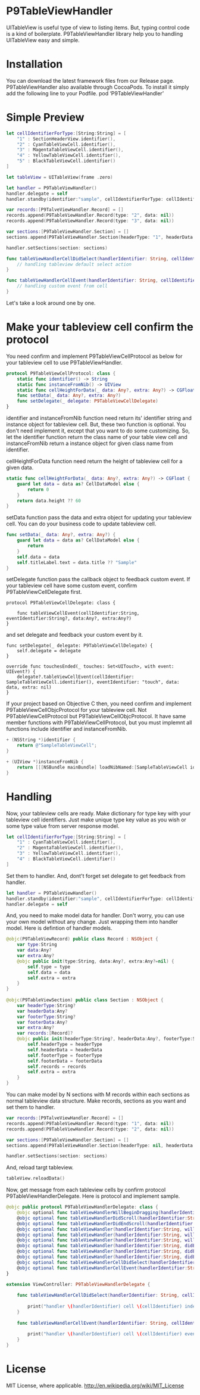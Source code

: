 P9TableViewHandler
============

UITableView is useful type of view to listing items.
But, typing control code is a kind of boilerplate.
P9TableViewHandler library help you to handling UITableView easy and simple.

# Installation

You can download the latest framework files from our Release page.
P9TableViewHandler also available through CocoaPods. To install it simply add the following line to your Podfile.
pod ‘P9TableViewHandler’

# Simple Preview

```swift
let cellIdentifierForType:[String:String] = [ 
    "1" : SectionHeaderView.identifier(),
    "2" : CyanTableViewCell.identifier(),
    "3" : MagentaTableViewCell.identifier(),
    "4" : YellowTableViewCell.identifier(),
    "5" : BlackTableViewCell.identifier()
] 

let tableView = UITableView(frame .zero)

let handler = P9TableViewHandler()
handler.delegate = self
handler.standby(identifier:"sample", cellIdentifierForType: cellIdentifierForType, tableView: tableView)

var records:[P9TalveViewHandler.Record] = []
records.append(P9TableViewHandler.Record(type: "2", data: nil))
records.append(P9TableViewHandler.Record(type: "3", data: nil))

var sections:[P9TableViewHandler.Section] = []
sections.append(P9TableViewHandler.Section(headerType: "1", headerData: nil, footerType: nil, footerData: nil, records: records, extra: nil))

handler.setSections(section: sections)

func tableViewHandlerCellDidSelect(handlerIdentifier: String, cellIdentifier: String, indexPath: IndexPath, data: Any?, extra: Any?) {
    // handling tableview default select action
}

func tableViewHandlerCellEvent(handlerIdentifier: String, cellIdentifier: String, eventIdentifier: String?, data: Any?, extra: Any?) {
    // handling custom event from cell
}
```

Let's take a look around one by one.

# Make your tableview cell confirm the protocol

You need confirm and implement P9TableViewCellProtocol as below for your tableview cell to use P9TableViewHandler.

```swift
protocol P9TableViewCellProtocol: class {
    static func identifier() -> String
    static func instanceFromNib() -> UIView
    static func cellHeightForData(_ data: Any?, extra: Any?) -> CGFloat
    func setData(_ data: Any?, extra: Any?)
    func setDelegate(_ delegate: P9TableViewCellDelegate)
}
```

identifier and instanceFromNib function need return its' identifier string and instance object for tableview cell.
But, these two function is optional. You don't need implement it, except that you want to do some customizing.
So, let the identifier function return the class name of your table view cell and instanceFromNib return a instance object for given class name from identifier.

cellHeightForData function need return the height of tableview cell for a given data.

```swift
static func cellHeightForData(_ data: Any?, extra: Any?) -> CGFloat {
    guard let data = data as? CellDataModel else {
        return 0
    }
    return data.height ?? 60
}
```

setData function pass the data and extra object for updating your tableview cell.
You can do your business code to update tableview cell.

```swift
func setData(_ data: Any?, extra: Any?) {
    guard let data = data as? CellDataModel else {
        return
    }
    self.data = data
    self.titleLabel.text = data.title ?? "Sample"
}
```

setDelegate function pass the callback object to feedback custom event.
If your tableview cell have some custom event, confirm P9TableViewCellDelegate first.

```swfit
protocol P9TableViewCellDelegate: class {
    
    func tableViewCellEvent(cellIdentifier:String, eventIdentifier:String?, data:Any?, extra:Any?)
}
```

and set delegate and feedback your custom event by it.

```swfit
func setDelegate(_ delegate: P9TableViewCellDelegate) {
    self.delegate = delegate
}

override func touchesEnded(_ touches: Set<UITouch>, with event: UIEvent?) {
    delegate?.tableViewCellEvent(cellIdentifier: SampleTableViewCell.identifier(), eventIdentifier: "touch", data: data, extra: nil)
}
```

If your project based on Objective C then, you need confirm and implement P9TableViewCellObjcProtocol for your tableview cell.
Not P9TableViewCellProtocol but P9TableViewCellObjcProtocol.
It have same member functions with P9TableViewCellProtocol, but you must implemnt all functions include identifier and instanceFromNib.

```objective-c
+ (NSString *)identifier {
    return @"SampleTableViewCell";
}

+ (UIView *)instanceFromNib {
    return [[[NSBundle mainBundle] loadNibNamed:[SampleTableViewCell identifier] owner:nil options:nil] firstObject];
}
```

# Handling

Now, your tableview cells are ready.
Make dictionary for type key with your tableview cell identifiers.
Just make unique type key value as you wish or some type value from server response model.

```swift
let cellIdentifierForType:[String:String] = [ 
    "1" : CyanTableViewCell.identifier(),
    "2" : MagentaTableViewCell.identifier(),
    "3" : YellowTableViewCell.identifier(),
    "4" : BlackTableViewCell.identifier()
] 
```

Set them to handler.
And, dont't forget set delegate to get feedback from handler.

```swift
let handler = P9TableViewHandler()
handler.standby(identifier:"sample", cellIdentifierForType: cellIdentifierForType, tableView: tableView)
handler.delegate = self
```

And, you need to make model data for handler.
Don't worry, you can use your own model without any change. Just wrapping them into handler model.
Here is defintion of handler models.

```swift
@objc(P9TableViewRecord) public class Record : NSObject {
    var type:String
    var data:Any?
    var extra:Any?
    @objc public init(type:String, data:Any?, extra:Any?=nil) {
        self.type = type
        self.data = data
        self.extra = extra
    }
}
    
@objc(P9TableViewSection) public class Section : NSObject {
    var headerType:String?
    var headerData:Any?
    var footerType:String?
    var footerData:Any?
    var extra:Any?
    var records:[Record]?
    @objc public init(headerType:String?, headerData:Any?, footerType:String?, footerData:Any?, records:[Record]?, extra:Any?) {
        self.headerType = headerType
        self.headerData = headerData
        self.footerType = footerType
        self.footerData = footerData
        self.records = records
        self.extra = extra
    }
}
```

You can make model by N sections with M records within each sections as normal tableview data structure.
Make records, sections as you want and set them to handler.

```swift
var records:[P9TalveViewHandler.Record] = []
records.append(P9TableViewHandler.Record(type: "1", data: nil))
records.append(P9TableViewHandler.Record(type: "2", data: nil))

var sections:[P9TableViewHandler.Section] = []
sections.append(P9TableViewHandler.Section(headerType: nil, headerData: nil, footerType: nil, footerData: nil, records: records, extra: nil))

handler.setSections(section: sections)
```

And, reload targt tableview.

```swift
tableView.reloadData()
```

Now, get message from each tableview cells by confirm protocol P9TableViewHandlerDelegate.
Here is protocol and implement sample.

```swift
@objc public protocol P9TableViewHandlerDelegate: class {
    @objc optional func tableViewHandlerWillBeginDragging(handlerIdentifier:String, contentSize:CGSize, contentOffset:CGPoint)
    @objc optional func tableViewHandlerDidScroll(handlerIdentifier:String, contentSize:CGSize, contentOffset:CGPoint)
    @objc optional func tableViewHandlerDidEndScroll(handlerIdentifier:String, contentSize:CGSize, contentOffset:CGPoint)
    @objc optional func tableViewHandler(handlerIdentifier:String, willDisplay cell: UITableViewCell, forRowAt indexPath: IndexPath)
    @objc optional func tableViewHandler(handlerIdentifier:String, willDisplayHeaderView view: UIView, forSection section: Int)
    @objc optional func tableViewHandler(handlerIdentifier:String, willDisplayFooterView view: UIView, forSection section: Int)
    @objc optional func tableViewHandler(handlerIdentifier:String, didEndDisplaying cell: UITableViewCell, forRowAt indexPath: IndexPath)
    @objc optional func tableViewHandler(handlerIdentifier:String, didEndDisplayingHeaderView view: UIView, forSection section: Int)
    @objc optional func tableViewHandler(handlerIdentifier:String, didEndDisplayingFooterView view: UIView, forSection section: Int)
    @objc optional func tableViewHandlerCellDidSelect(handlerIdentifier:String, cellIdentifier:String, indexPath:IndexPath, data:Any?, extra:Any?)
    @objc optional func tableViewHandlerCellEvent(handlerIdentifier:String, cellIdentifier:String, eventIdentifier:String?, data:Any?, extra:Any?)
}
```

```swift
extension ViewController: P9TableViewHandlerDelegate {
    
    func tableViewHandlerCellDidSelect(handlerIdentifier: String, cellIdentifier: String, indexPath: IndexPath, data: Any?, extra: Any?) {
        
        print("handler \(handlerIdentifier) cell \(cellIdentifier) indexPath \(indexPath.section):\(indexPath.row) did select")
    }
    
    func tableViewHandlerCellEvent(handlerIdentifier: String, cellIdentifier:String, eventIdentifier:String?, data: Any?, extra: Any?) {
        
        print("handler \(handlerIdentifier) cell \(cellIdentifier) event \(eventIdentifier ?? "")")
    }
}
```

# License

MIT License, where applicable. http://en.wikipedia.org/wiki/MIT_License
